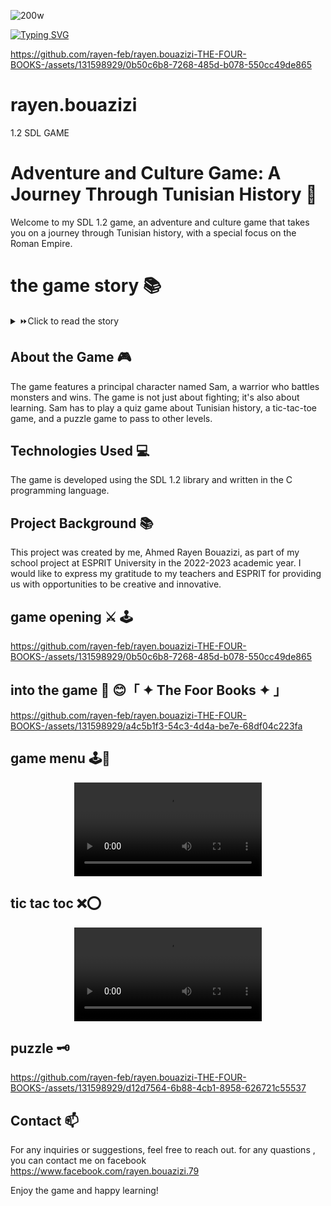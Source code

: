 
![200w](https://github.com/ProjetCPP2A23/The-Foor-Books-/assets/131598929/6ab4abff-f636-421f-b306-84724787a15e)


<a href="https://git.io/typing-svg"><img src="https://readm![Uploading giphy.gif…]()
e-typing-svg.demolab.com?font=Fira+Code&size=30&pause=1000&color=E71616&center=true&random=false&width=435&lines=The+Foor+Books+;1.2++SDL+Game+" alt="Typing SVG" /></a>
 
  https://github.com/rayen-feb/rayen.bouazizi-THE-FOUR-BOOKS-/assets/131598929/0b50c6b8-7268-485d-b078-550cc49de865

# rayen.bouazizi
1.2 SDL GAME 
# Adventure and Culture Game: A Journey Through Tunisian History 👋

Welcome to my SDL 1.2 game, an adventure and culture game that takes you on a journey through Tunisian history, with a special focus on the Roman Empire.

# the game story 📚 
 <details>
 <summary> ⏩Click to read the story </summary>
  
  Grandfather Jack discovered that four precious history books were missing from his library, stolen by the notorious Witcher Morgan Le Fay. He called his grandson Sami and gave him a mission to retrieve the books. Sami had to travel through a time door in El Jamm and collect the books, facing monsters and book guardians along the way.

Sami arrived at El Jamm and spoke some magical words to open the time door. He found himself in a magnificent amphitheater in the heart of the city forum. He overheard that the books were in a basement named the Holy Book, and he would have to face lions and monsters to find them.
Sami snuck into the building at nightfall and defeated the guardians blocking his path. He arrived at the basement, where a fierce dragon blocked his way. The dragon challenged Sami to answer riddles before he could take the book.
Sami successfully solved the dragon's riddles and retrieved the book. He studied his map to find the time door that would take him to the next period. Sami set out on his journey, feeling more confident now that he had the first book.
He arrived in Rome and found the book in the Colosseum, guarded by gladiators. Sami defeated them and retrieved the book. He traveled to Carthage and found the book in a temple, guarded by priests. Sami used his magical sword to defeat them and take the book.
Finally, Sami arrived in Ottoman Turkey, where he found the book in a palace, guarded by soldiers. Sami fought bravely and defeated them, retrieving the final book. He returned to El Jamm and gave the books to his grandfather.
Grandfather Jack was overjoyed and thanked Sami for his bravery. He reminded Sami of the power of knowledge and how important it is to preserve history. Sami realized that he had made history by completing his mission and felt proud of his accomplishment.</details>




## About the Game 🎮

The game features a principal character named Sam, a warrior who battles monsters and wins. The game is not just about fighting; it's also about learning. Sam has to play a quiz game about Tunisian history, a tic-tac-toe game, and a puzzle game to pass to other levels.

## Technologies Used 💻

The game is developed using the SDL 1.2 library and written in the C programming language.

## Project Background 📚

This project was created by me, Ahmed Rayen Bouazizi, as part of my school project at ESPRIT University in the 2022-2023 academic year. I would like to express my gratitude to my teachers and ESPRIT for providing us with opportunities to be creative and innovative.


## game opening ⚔️ 🕹
 https://github.com/rayen-feb/rayen.bouazizi-THE-FOUR-BOOKS-/assets/131598929/0b50c6b8-7268-485d-b078-550cc49de865



## into the game 👾  😊「 ✦ The Foor Books  ✦ 」

https://github.com/rayen-feb/rayen.bouazizi-THE-FOUR-BOOKS-/assets/131598929/a4c5b1f3-54c3-4d4a-be7e-68df04c223fa


## game menu 🕹️🚪
 <div align="center"> <video  src="https://github.com/rayen-feb/rayen.bouazizi-THE-FOUR-BOOKS-/assets/131598929/ee936b3d-68e1-480c-8832-31b979a6d7c2
" alt="menu" /></div>



## tic tac toc ❌⭕
 <div align="center"> <video src="https://github.com/rayen-feb/rayen.bouazizi-THE-FOUR-BOOKS-/assets/131598929/f8750a3f-8779-4d41-855d-95ff5c35b962
" alt="tic tac toc" /></div>




## puzzle 🗝️


https://github.com/rayen-feb/rayen.bouazizi-THE-FOUR-BOOKS-/assets/131598929/d12d7564-6b88-4cb1-8958-626721c55537







## Contact 📫
For any inquiries or suggestions, feel free to reach out.
for any quastions  , you can contact  me on facebook https://www.facebook.com/rayen.bouazizi.79

Enjoy the game and happy learning!
